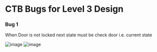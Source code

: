 # CTB Bugs for Level 3 Design

### Bug 1 
When Door is not locked next state must be check door i.e. current state

![image](https://user-images.githubusercontent.com/92450677/182025902-4671f3c2-770b-4f03-9dda-b3d107d590a3.png)
![image](https://user-images.githubusercontent.com/92450677/182025940-05cadc68-a67d-432a-87bc-d51ee88cfa4b.png)
